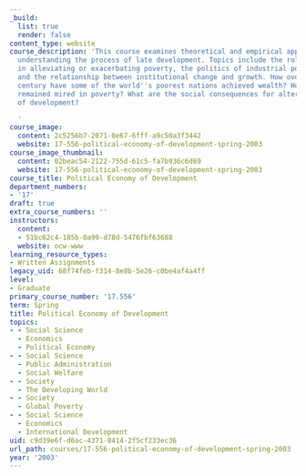 ```yaml
---
_build:
  list: true
  render: false
content_type: website
course_description: 'This course examines theoretical and empirical approaches to
  understanding the process of late development. Topics include the role of the state
  in alleviating or exacerbating poverty, the politics of industrial policy and planning
  and the relationship between institutional change and growth. How over the past
  century have some of the world''s poorest nations achieved wealth? How have others
  remained mired in poverty? What are the social consequences for alternative strategies
  of development?

  '
course_image:
  content: 2c5256b7-2071-0e67-6fff-a9c50a3f3442
  website: 17-556-political-economy-of-development-spring-2003
course_image_thumbnail:
  content: 02beac54-2122-755d-61c5-fa7b936c6d69
  website: 17-556-political-economy-of-development-spring-2003
course_title: Political Economy of Development
department_numbers:
- '17'
draft: true
extra_course_numbers: ''
instructors:
  content:
  - 51bc62c4-185b-0a99-d78d-5476fbf63688
  website: ocw-www
learning_resource_types:
- Written Assignments
legacy_uid: 68f74feb-f314-8e8b-5e26-c0be4af4a4ff
level:
- Graduate
primary_course_number: '17.556'
term: Spring
title: Political Economy of Development
topics:
- - Social Science
  - Economics
  - Political Economy
- - Social Science
  - Public Administration
  - Social Welfare
- - Society
  - The Developing World
- - Society
  - Global Poverty
- - Social Science
  - Economics
  - International Development
uid: c9d39e6f-d6ac-4371-8414-2f5cf233ec36
url_path: courses/17-556-political-economy-of-development-spring-2003
year: '2003'
---
```

